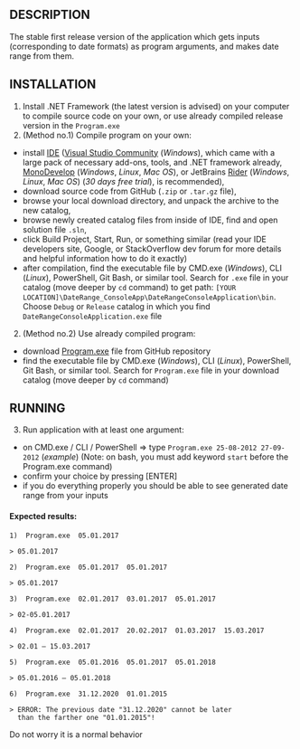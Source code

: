## DESCRIPTION
The stable first release version of the application which gets inputs (corresponding
to date formats) as program arguments, and makes date range from them.

## INSTALLATION
1. Install .NET Framework (the latest version is advised) on your computer to compile
source code on your own, or use already compiled release version in the `Program.exe`
2. (Method no.1) Compile program on your own:
- install [IDE](https://en.wikipedia.org/wiki/Integrated_development_environment) ([Visual Studio Community](https://www.visualstudio.com/vs/community/) (_Windows_), which came with a large pack of necessary
add-ons, tools, and .NET framework already, [MonoDevelop](http://www.monodevelop.com/) (_Windows_, _Linux_, _Mac OS_),
or JetBrains [Rider](https://www.jetbrains.com/rider/) (_Windows_, _Linux_, _Mac OS_) (_30 days free trial_), is recommended),
- download source code from GitHub (`.zip` or `.tar.gz` file),
- browse your local download directory, and unpack the archive to the new catalog,
- browse newly created catalog files from inside of IDE, find and open solution file `.sln`,
- click Build Project, Start, Run, or something similar (read your IDE developers site, Google,
or StackOverflow dev forum for more details and helpful information how to do it exactly)
- after compilation, find the executable file by CMD.exe (_Windows_), CLI (_Linux_), PowerShell,
Git Bash, or similar tool. Search for `.exe` file in your catalog (move deeper by `cd` command)
to get path: `[YOUR LOCATION]\DateRange_ConsoleApp\DateRangeConsoleApplication\bin`.
Choose `Debug` or `Release` catalog in which you find `DateRangeConsoleApplication.exe` file
2. (Method no.2) Use already compiled program:
- download [Program.exe](https://github.com/Thomas-M-Krystyan/DateRange_ConsoleApp/releases/download/v1.0.0/Program.exe) file from GitHub repository
- find the executable file by CMD.exe (_Windows_), CLI (_Linux_), PowerShell, Git Bash, or similar
tool. Search for `Program.exe` file in your download catalog (move deeper by `cd` command)

## RUNNING
3. Run application with at least one argument:
- on CMD.exe / CLI / PowerShell => type `Program.exe 25-08-2012 27-09-2012` (_example_)
(Note: on bash, you must add keyword `start` before the Program.exe command)
- confirm your choice by pressing [ENTER]
- if you do everything properly you should be able to see generated date range from your inputs

#### Expected results:
```
1)  Program.exe  05.01.2017

> 05.01.2017

2)  Program.exe  05.01.2017  05.01.2017

> 05.01.2017

3)  Program.exe  02.01.2017  03.01.2017  05.01.2017

> 02-05.01.2017

4)  Program.exe  02.01.2017  20.02.2017  01.03.2017  15.03.2017

> 02.01 – 15.03.2017

5)  Program.exe  05.01.2016  05.01.2017  05.01.2018

> 05.01.2016 – 05.01.2018

6)  Program.exe  31.12.2020  01.01.2015

> ERROR: The previous date "31.12.2020" cannot be later
  than the farther one "01.01.2015"!
```
Do not worry it is a normal behavior